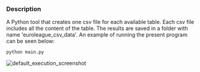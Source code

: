 ### Description

A Python tool that creates one csv file for each available table. 
Each csv file includes all the content of the table. 
The results are saved in a folder with name 'euroleague_csv_data'. 
An example of running the present program can be seen below:

```python main.py```

![default_execution_screenshot](https://github.com/bsamot10/EuroleagueDataETL/blob/main/docs/images/euroleague_tables_to_csv.png)
